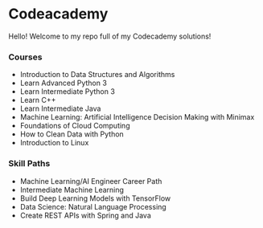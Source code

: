 # Codeacademy

Hello! Welcome to my repo full of my Codecademy solutions!

### Courses

- Introduction to Data Structures and Algorithms
- Learn Advanced Python 3
- Learn Intermediate Python 3
- Learn C++
- Learn Intermediate Java
- Machine Learning: Artificial Intelligence Decision Making with Minimax
- Foundations of Cloud Computing
- How to Clean Data with Python
- Introduction to Linux

### Skill Paths

- Machine Learning/AI Engineer Career Path
- Intermediate Machine Learning
- Build Deep Learning Models with TensorFlow
- Data Science: Natural Language Processing
- Create REST APIs with Spring and Java



